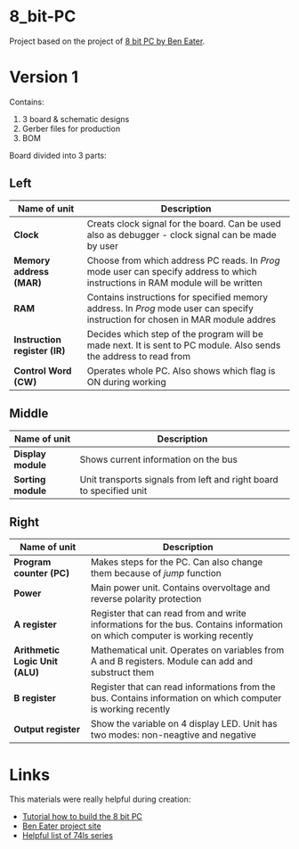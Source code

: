 # 8_bit-PC


Project based on the project of [8 bit PC by Ben Eater](https://eater.net/8bit/ "8 bit by Ben Eater").  




# Version 1

Contains:
1. 3 board & schematic designs
2. Gerber files for production
3. BOM 

Board divided into 3 parts:

## Left


|Name of unit|Description|
| ------------ | ----------|
|**Clock**|Creats clock signal for the board. Can be used also as debugger - clock signal can be made by user |
|**Memory address (MAR)**|Choose from which address PC reads. In *Prog*  mode user can specify address to which instructions in RAM module will be written |
|**RAM**| Contains instructions for specified memory address. In *Prog* mode user can specify instruction for chosen in MAR module addres   |
|**Instruction register (IR)**| Decides which step of the program will be made next. It is sent to PC module. Also sends the address to read from  |
|**Control Word (CW)**| Operates whole PC. Also shows which flag is ON during working|



## Middle
|Name of unit|Description|
| ----- |-----|
|**Display module**|Shows current information on the bus   |
|**Sorting module**|Unit transports signals from left and right board to specified unit|


## Right
|Name of unit|Description|
|-----|-----|
|**Program counter (PC)**|Makes steps for the PC. Can also change them because of *jump* function    |
|**Power**| Main power unit. Contains overvoltage and reverse polarity protection |
|**A register**|Register that can read from and write informations for the bus. Contains information on which computer is working recently |
|**Arithmetic Logic Unit (ALU)**| Mathematical unit. Operates on variables from A and B registers. Module can add and substruct them   |
|**B register**|Register that can read informations from the bus. Contains information on which computer is working recently  |
|**Output register**| Show the variable on 4 display LED. Unit has two modes: non-neagtive and negative  |


# Links

This materials were really helpful during creation:

+ [Tutorial how to build the 8 bit PC](https://www.youtube.com/watch?v=HyznrdDSSGM&list=PLowKtXNTBypGqImE405J2565dvjafglHU)
+ [Ben Eater project site](https://eater.net/8bit/ )
+ [Helpful list of 74ls series ](https://www.futurlec.com/IC74LS00Series.shtml)

